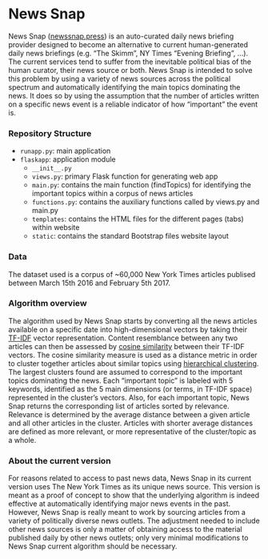 # News Snap

News Snap ([newssnap.press]( http://newssnap.press)) is an auto-curated daily news briefing provider designed to become an alternative to current human-generated daily news briefings (e.g. “The Skimm”, NY Times “Evening Briefing”, …). The current services tend to suffer from the inevitable political bias of the human curator, their news source or both. News Snap is intended to solve this problem by using a variety of news sources across the political spectrum and automatically identifying the main topics dominating the news. It does so by using the assumption that the number of articles written on a specific news event is a reliable indicator of how “important” the event is.

### Repository Structure

- `runapp.py`: main application
- `flaskapp`: application module
    - `__init__.py`
    - `views.py`: primary Flask function for generating web app
    - `main.py`: contains the main function (findTopics) for identifying the important topics within a corpus of news articles
    - `functions.py`: contains the auxiliary functions called by views.py and main.py
    - `templates`: contains the HTML files for the different pages (tabs) within website
    - `static`: contains the standard Bootstrap files website layout
    
### Data

The dataset used is a corpus of ~60,000 New York Times articles publised between March 15th 2016 and February 5th 2017.


### Algorithm overview

The algorithm used by News Snap starts by converting all the news articles available on a specific date into high-dimensional vectors by taking their [TF-IDF]( https://en.wikipedia.org/wiki/Tf-idf) vector representation. Content resemblance between any two articles can then be assessed by [cosine similarity]( https://en.wikipedia.org/wiki/Cosine_similarity) between their TF-IDF vectors. The cosine similarity measure is used as a distance metric in order to cluster together articles about similar topics using [hierarchical clustering]( https://en.wikipedia.org/wiki/Hierarchical_clustering). The largest clusters found are assumed to correspond to the important topics dominating the news. 
Each “important topic” is labeled with 5 keywords, identified as the 5 main dimensions (or terms, in TF-IDF space) represented in the cluster’s vectors. Also, for each important topic, News Snap returns the corresponding list of articles sorted by relevance. Relevance is determined by the average distance between a given article and all other articles in the cluster. Articles with shorter average distances are defined as more relevant, or more representative of the cluster/topic as a whole. 


### About the current version

For reasons related to access to past news data, News Snap in its current version uses The New York Times as its unique news source. This version is meant as a proof of concept to show that the underlying algorithm is indeed effective at automatically identifying major news events in the past. 
However, News Snap is really meant to work by sourcing articles from a variety of politically diverse news outlets. The adjustment needed to include other news sources is only a matter of obtaining access to the material published daily by other news outlets; only very minimal modifications to News Snap current algorithm should be necessary.  
